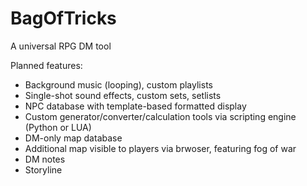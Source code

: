 # BagOfTricks
A universal RPG DM tool

Planned features:
* Background music (looping), custom playlists
* Single-shot sound effects, custom sets, setlists
* NPC database with template-based formatted display
* Custom generator/converter/calculation tools via scripting engine (Python or LUA)
* DM-only map database
* Additional map visible to players via brwoser, featuring fog of war
* DM notes
* Storyline
